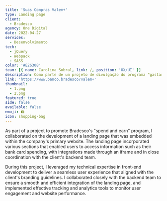 ```yaml
---
title: 'Suas Compras Valem+'
type: Landing page
client:
  - Bradesco
agency: One Digital
date: 2022-04-27
services:
  - Desenvolvimento
tech:
  - jQuery
  - Webpack
  - SASS
color: '#E26308'
team: [{ name: Carolina Sobral, link: /, position: 'UX/UI' }]
description: Como parte de um projeto de divulgação do programa "gastar e ganhar" do Bradesco, colaborei no desenvolvimento de uma landing page que foi incorporada ao site principal da empresa. A página de destino incorporou várias seções que permitiram aos usuários acessar informações como gastos com cartão bancário, com integrações feitas por meio de um iframe e em estreita coordenação com a equipe de back-end do cliente. <br><br>Durante este projeto, aproveitei minha experiência técnica em desenvolvimento front-end para oferecer uma experiência de usuário perfeita alinhada com as diretrizes de marca do cliente. Colaborei de perto com a equipe de back-end para garantir uma integração suave e eficiente da página de destino e implementei ferramentas eficazes de rastreamento e análise para monitorar o envolvimento do usuário e o desempenho do site.
link: 'https://www.banco.bradesco/valem+'
thumbnail:
  - 1.png
  - 2.png
featured: true
side: false
available: false
emoji: 🛍️
icon: shopping-bag
---
```


As part of a project to promote Bradesco's "spend and earn" program, I collaborated on the development of a landing page that was embedded within the company's primary website. The landing page incorporated various sections that enabled users to access information such as their bank card spending, with integrations made through an iframe and in close coordination with the client's backend team.

During this project, I leveraged my technical expertise in front-end development to deliver a seamless user experience that aligned with the client's branding guidelines. I collaborated closely with the backend team to ensure a smooth and efficient integration of the landing page, and implemented effective tracking and analytics tools to monitor user engagement and website performance.
